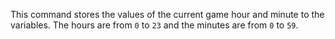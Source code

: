 This command stores the values of the current game hour and minute to the variables. The hours are from `0` to `23` and the minutes are from `0` to `59`.
